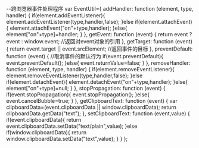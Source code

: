 --跨浏览器事件处理程序
var EventUtil={
    addHandler: function (element, type, handler) {
        if(element.addEventListener){
            element.addEventListener(type,handler,false);
        }else if(element.attachEvent){
            element.attachEvent("on"+type,handler);
        }else{
            element["on"+type]=handler;
        }
    },
    getEvent: function (event) {
        return event ? event : window.event; //返回对event对象的引用
    },
    getTarget: function (event) {
        return event.target || event.srcElement; //返回事件的目标
    },
    preventDefault: function (event) { //取消事件的默认行为
        if(event.preventDefault){
            event.preventDefault();
        }else{
            event.returnValue=false;
        }
    },
    removeHandler: function (element, type, handler) {
        if(element.removeEventListener){
            element.removeEventListener(type,handler,false);
        }else if(element.detachEvent){
            element.detachEvent("on"+type,handler);
        }else{
            element["on"+type]=null;
        }
    },
    stopPropagation: function (event) {
        if(event.stopPropagation){
            event.stopPropagation();
        }else{
            event.cancelBubble=true;
        }
    },
    getClipboardText: function (event) {
        var clipboardData=(event.clipboardData || window.clipboardData);
        return clipboardData.getData("text");
    },
    setClipboardText: function (event,value) {
        if(event.clipboardData){
            return event.clipboardData.setData("text/plain",value);
        }else if(window.clipboardData){
            return window.clipboardData.setData("text",value);
        }
    }
};
